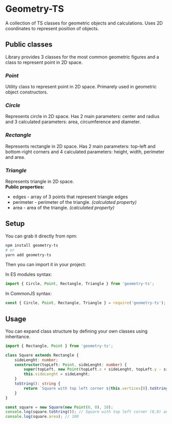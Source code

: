 # Geometry-TS

A collection of TS classes for geometric objects and calculations.
Uses 2D coordinates to represent position of objects.

## Public classes

Library provides 3 classes for the most common geometric figures 
and a class to represent point in 2D space.

### *Point*

Utility class to represent point in 2D space.
Primarely used in geometric object constructors.

### *Circle*

Represents circle in 2D space.
Has 2 main parameters: center and radius and 3 calculated parameters: area, circumference and diameter.

### *Rectangle*

Represents rectangle in 2D space.
Has 2 main parameters: top-left and bottom-right corners and 4 calculated parameters: height, width, perimeter and area.

### *Triangle*

Represents triangle in 2D space.    
**Public properties:**
- edges - array of 3 points that represent triangle edges
- perimeter - perimeter of the triangle. *(calculated property)* 
- area - area of the triangle. *(calculated property)*

## Setup

You can grab it directly from npm:

```bash
npm install geometry-ts
# or
yarn add geometry-ts
```

Then you can import it in your project:

In ES modules syntax:
```typescript
import { Circle, Point, Rectangle, Triangle } from 'geometry-ts';
```
In CommonJS syntax:
```javascript
const { Circle, Point, Rectangle, Triangle } = require('geometry-ts');
```

## Usage

You can expand class structure by defining your own classes using inheritance.

```typescript
import { Rectangle, Point } from 'geometry-ts';

class Square extends Rectangle {
    sideLenght: number;
    constructor(topLeft: Point, sideLenght: number) {
        super(topLeft, new Point(topLeft.x + sideLenght, topLeft.y - sideLenght));
        this.sideLenght = sideLenght;
    }
    toString(): string {
        return `Square with top left corner ${this.vertices[0].toString()} and side ${this.sideLenght}`;
    }
}

const square = new Square(new Point(0, 0), 10);
console.log(square.toString()); // Square with top left corner (0,0) and side 10
console.log(square.area); // 100
```